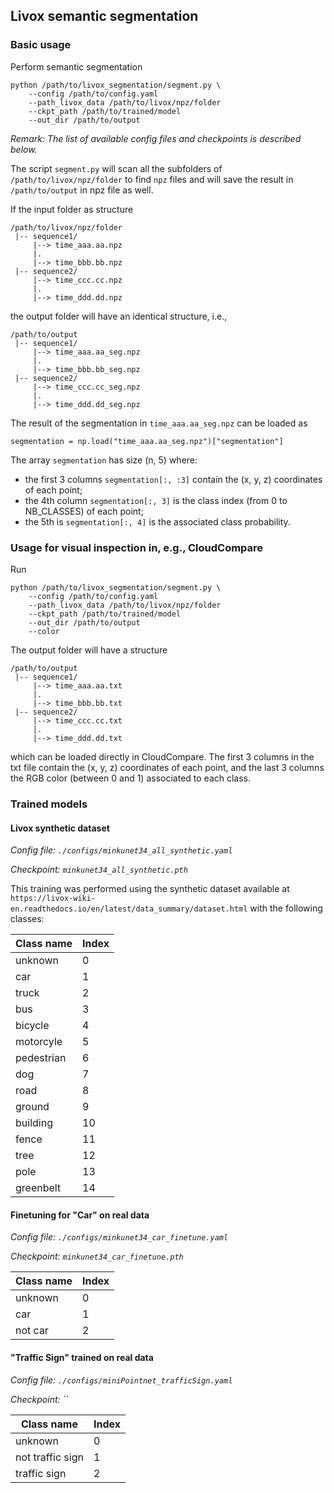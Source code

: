 ## Livox semantic segmentation

### Basic usage

Perform semantic segmentation
```
python /path/to/livox_segmentation/segment.py \
    --config /path/to/config.yaml
    --path_livox_data /path/to/livox/npz/folder
    --ckpt_path /path/to/trained/model
    --out_dir /path/to/output
```

*Remark: The list of available config files and checkpoints is described below.*

The script `segment.py` will scan all the subfolders of `/path/to/livox/npz/folder` to find `npz` files and 
will save the result in `/path/to/output` in npz file as well.

If the input folder as structure
```
/path/to/livox/npz/folder
 |-- sequence1/
     |--> time_aaa.aa.npz 
     |.
     |--> time_bbb.bb.npz 
 |-- sequence2/
     |--> time_ccc.cc.npz 
     |.
     |--> time_ddd.dd.npz 
```
the output folder will have an identical structure, i.e., 
```
/path/to/output
 |-- sequence1/
     |--> time_aaa.aa_seg.npz 
     |.
     |--> time_bbb.bb_seg.npz 
 |-- sequence2/
     |--> time_ccc.cc_seg.npz 
     |.
     |--> time_ddd.dd_seg.npz 
```

The result of the segmentation in `time_aaa.aa_seg.npz` can be loaded as
```
segmentation = np.load("time_aaa.aa_seg.npz")["segmentation"]
``` 
The array `segmentation` has size (n, 5) where:
- the first 3 columns `segmentation[:, :3]` contain the (x, y, z) coordinates of each point; 
- the 4th column `segmentation[:, 3]` is the class index (from 0 to NB_CLASSES) of each point; 
- the 5th is `segmentation[:, 4]` is the associated class probability.


### Usage for visual inspection in, e.g., CloudCompare

Run
```
python /path/to/livox_segmentation/segment.py \
    --config /path/to/config.yaml
    --path_livox_data /path/to/livox/npz/folder
    --ckpt_path /path/to/trained/model
    --out_dir /path/to/output
    --color
```
The output folder will have a structure
```
/path/to/output
 |-- sequence1/
     |--> time_aaa.aa.txt
     |.
     |--> time_bbb.bb.txt
 |-- sequence2/
     |--> time_ccc.cc.txt
     |.
     |--> time_ddd.dd.txt
```
which can be loaded directly in CloudCompare. The first 3 columns in the txt file
contain the (x, y, z) coordinates of each point, and the last 3 columns the RGB color
(between 0 and 1) associated to each class.


### Trained models

#### Livox synthetic dataset

*Config file: `./configs/minkunet34_all_synthetic.yaml`*

*Checkpoint: `minkunet34_all_synthetic.pth`*

This training was performed using the synthetic dataset available at 
`https://livox-wiki-en.readthedocs.io/en/latest/data_summary/dataset.html` with the following classes:

| Class name | Index |
| ---------- | ----- |
| unknown    |  0    |
| car        |  1    |
| truck      |  2    | 
| bus        |  3    |
| bicycle    |  4    | 
| motorcyle  |  5    | 
| pedestrian |  6    | 
| dog        |  7    |
| road       |  8    |
| ground     |  9    |
| building   | 10    | 
| fence      | 11    | 
| tree       | 12    |
| pole       | 13    |
| greenbelt  | 14    |


#### Finetuning for "Car" on real data

*Config file: `./configs/minkunet34_car_finetune.yaml`*

*Checkpoint: `minkunet34_car_finetune.pth`*

| Class name | Index |
| ---------- | ----- |
| unknown    |  0    |
| car        |  1    |
| not car    |  2    | 


#### "Traffic Sign" trained on real data

*Config file: `./configs/miniPointnet_trafficSign.yaml`*

*Checkpoint: ``*

| Class name        | Index |
| ----------------- | ----- |
| unknown           |  0    |
| not traffic sign  |  1    |
| traffic sign      |  2    | 